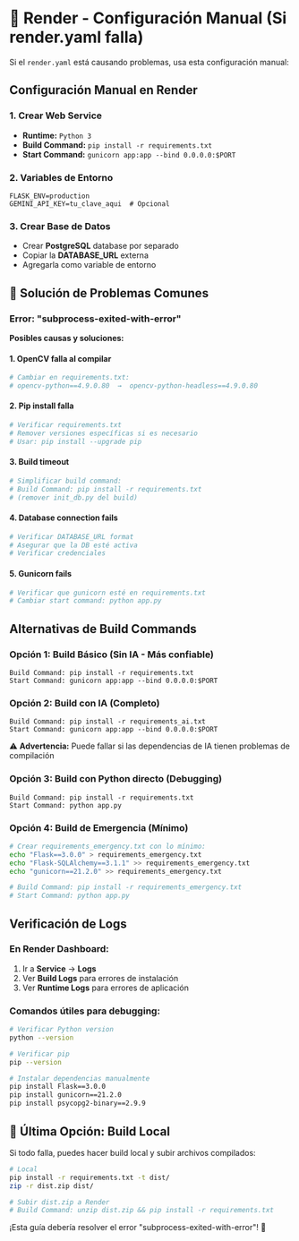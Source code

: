 # 🚨 Render - Configuración Manual (Si render.yaml falla)

Si el `render.yaml` está causando problemas, usa esta configuración manual:

## Configuración Manual en Render

### 1. Crear Web Service
- **Runtime:** `Python 3`
- **Build Command:** `pip install -r requirements.txt`
- **Start Command:** `gunicorn app:app --bind 0.0.0.0:$PORT`

### 2. Variables de Entorno
```
FLASK_ENV=production
GEMINI_API_KEY=tu_clave_aqui  # Opcional
```

### 3. Crear Base de Datos
- Crear **PostgreSQL** database por separado
- Copiar la **DATABASE_URL** externa
- Agregarla como variable de entorno

## 🚨 Solución de Problemas Comunes

### Error: "subprocess-exited-with-error"
**Posibles causas y soluciones:**

#### 1. **OpenCV falla al compilar**
```bash
# Cambiar en requirements.txt:
# opencv-python==4.9.0.80  →  opencv-python-headless==4.9.0.80
```

#### 2. **Pip install falla**
```bash
# Verificar requirements.txt
# Remover versiones específicas si es necesario
# Usar: pip install --upgrade pip
```

#### 3. **Build timeout**
```bash
# Simplificar build command:
# Build Command: pip install -r requirements.txt
# (remover init_db.py del build)
```

#### 4. **Database connection fails**
```bash
# Verificar DATABASE_URL format
# Asegurar que la DB esté activa
# Verificar credenciales
```

#### 5. **Gunicorn fails**
```bash
# Verificar que gunicorn esté en requirements.txt
# Cambiar start command: python app.py
```

## Alternativas de Build Commands

### Opción 1: Build Básico (Sin IA - Más confiable)
```
Build Command: pip install -r requirements.txt
Start Command: gunicorn app:app --bind 0.0.0.0:$PORT
```

### Opción 2: Build con IA (Completo)
```
Build Command: pip install -r requirements_ai.txt
Start Command: gunicorn app:app --bind 0.0.0.0:$PORT
```
⚠️ **Advertencia:** Puede fallar si las dependencias de IA tienen problemas de compilación

### Opción 3: Build con Python directo (Debugging)
```
Build Command: pip install -r requirements.txt
Start Command: python app.py
```

### Opción 4: Build de Emergencia (Mínimo)
```bash
# Crear requirements_emergency.txt con lo mínimo:
echo "Flask==3.0.0" > requirements_emergency.txt
echo "Flask-SQLAlchemy==3.1.1" >> requirements_emergency.txt
echo "gunicorn==21.2.0" >> requirements_emergency.txt

# Build Command: pip install -r requirements_emergency.txt
# Start Command: python app.py
```

## Verificación de Logs

### En Render Dashboard:
1. Ir a **Service** → **Logs**
2. Ver **Build Logs** para errores de instalación
3. Ver **Runtime Logs** para errores de aplicación

### Comandos útiles para debugging:
```bash
# Verificar Python version
python --version

# Verificar pip
pip --version

# Instalar dependencias manualmente
pip install Flask==3.0.0
pip install gunicorn==21.2.0
pip install psycopg2-binary==2.9.9
```

## 🚀 Última Opción: Build Local

Si todo falla, puedes hacer build local y subir archivos compilados:

```bash
# Local
pip install -r requirements.txt -t dist/
zip -r dist.zip dist/

# Subir dist.zip a Render
# Build Command: unzip dist.zip && pip install -r requirements.txt
```

¡Esta guía debería resolver el error "subprocess-exited-with-error"! 🎯
